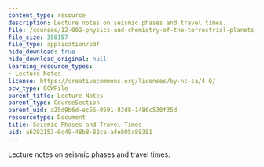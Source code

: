 ```yaml
---
content_type: resource
description: Lecture notes on seismic phases and travel times.
file: /courses/12-002-physics-and-chemistry-of-the-terrestrial-planets-fall-2008/a62921530c4948b882caa4e805a88381_MIT12_002f08_Lec11.pdf
file_size: 358157
file_type: application/pdf
hide_download: true
hide_download_original: null
learning_resource_types:
- Lecture Notes
license: https://creativecommons.org/licenses/by-nc-sa/4.0/
ocw_type: OCWFile
parent_title: Lecture Notes
parent_type: CourseSection
parent_uid: a25d9b6d-ec56-0591-83d8-1486c530f35d
resourcetype: Document
title: Seismic Phases and Travel Times
uid: a6292153-0c49-48b8-82ca-a4e805a88381
---
```

Lecture notes on seismic phases and travel times.